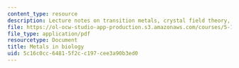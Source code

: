 ```yaml
---
content_type: resource
description: Lecture notes on transition metals, crystal field theory, and magnetism.
file: https://ol-ocw-studio-app-production.s3.amazonaws.com/courses/5-111-principles-of-chemical-science-fall-2008/5c16c0cc64815f2cc197cee3a90b3ed0_lecnotes29.pdf
file_type: application/pdf
resourcetype: Document
title: Metals in biology
uid: 5c16c0cc-6481-5f2c-c197-cee3a90b3ed0
---
```

